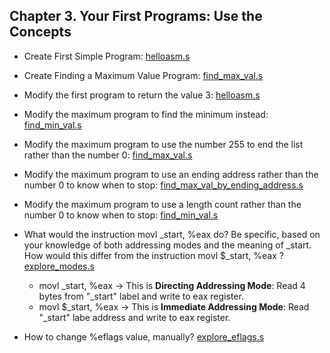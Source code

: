 ## Chapter 3. Your First Programs: Use the Concepts

- Create First Simple Program: [helloasm.s](helloasm.s)


- Create Finding a Maximum Value Program: [find_max_val.s](find_max_val.s)


- Modify the first program to return the value 3: [helloasm.s](helloasm.s)


- Modify the maximum program to find the minimum instead: [find_min_val.s](find_min_val.s)


- Modify the maximum program to use the number 255 to end the list rather than the number 0: [find_max_val.s](find_max_val.s)


- Modify the maximum program to use an ending address rather than the number 0 to know when to stop: [find_max_val_by_ending_address.s](find_max_val_by_ending_address.s)


- Modify the maximum program to use a length count rather than the number 0 to know when to stop: [find_min_val.s](find_min_val.s)


- What would the instruction movl _start, %eax do? Be specific, based on your knowledge of both addressing modes and the meaning of _start. How would this differ from the instruction movl $_start, %eax ? [explore_modes.s](explore_modes.s)
    - movl _start, %eax -> This is **Directing Addressing Mode**: Read 4 bytes from "_start" label and write to eax register.
    - movl $_start, %eax -> This is **Immediate Addressing Mode**: Read "_start" labe address and write to eax register.


- How to change %eflags value, manually? [explore_eflags.s](explore_eflags.s) 
